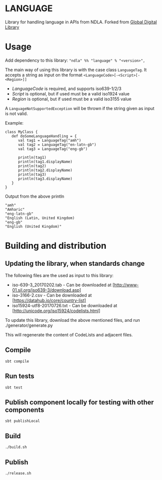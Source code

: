 # LANGUAGE
Library for handling language in APIs from NDLA.
Forked from [Global Digital Library](https://github.com/GlobalDigitalLibraryio/language)

# Usage
Add dependency to this library: `"ndla" %% "language" % "<version>",`

The main way of using this library is with the case class `LanguageTag`.
It accepts a string as input on the format `<LanguageCode>[-<Script>[-<Region>]]`
* _LanguageCode_ is required, and supports iso639-1/2/3
* _Script_ is optional, but if used must be a valid iso1924 value
* _Region_ is optional, but if used must be a valid iso3155 value

A `LanguageNotSupportedException` will be thrown if the string given as input is not valid.

Example:

    class MyClass {
       def doSomeLanguageHandling = {
          val tag1 = LanguageTag("amh")
          val tag2 = LanguageTag("en-latn-gb")
          val tag3 = LanguageTag("eng-gb")
          
          println(tag1)
          println(tag1.displayName)
          println(tag2)
          println(tag2.displayName)
          println(tag3) 
          println(tag3.displayName)
       }
    }
    
Output from the above println

    "amh"
    "Amharic"
    "eng-latn-gb"
    "English (Latin, United Kingdom)
    "eng-gb"
    "English (United Kingdom)"
 

# Building and distribution

## Updating the library, when standards change
The following files are the used as input to this library:

* iso-639-3_20170202.tab - Can be downloaded at [http://www-01.sil.org/iso639-3/download.asp]
* iso-3166-2.csv - Can be downloaded at [https://datahub.io/core/country-list]
* iso15924-utf8-20170726.txt - Can be downloaded at [http://unicode.org/iso15924/codelists.html]

To update this library, download the above mentioned files, and run ./generator/generate.py

This will regenerate the content of CodeLists and adjacent files.

## Compile
    sbt compile

## Run tests
    sbt test

## Publish component locally for testing with other components
    sbt publishLocal

## Build
    ./build.sh

## Publish
    ./release.sh
